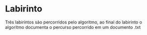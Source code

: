 # Labirinto
Três labirintos são percorridos pelo algoritmo, ao final do labirinto o algoritmo documenta o percurso percorrido em um documento .txt
